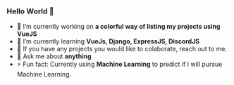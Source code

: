 ### Hello World 👋

- 🔭 I’m currently working on **a colorful way of listing my projects using VueJS**
- 🌱 I’m currently learning **VueJs, Django, ExpressJS, DiscordJS**
- 👯 If you have any projects you would like to colaborate, reach out to me.
- 💬 Ask me about **anything**
- ⚡ Fun fact: Currently using **Machine Learning** to predict if I will pursue Machine Learning.
